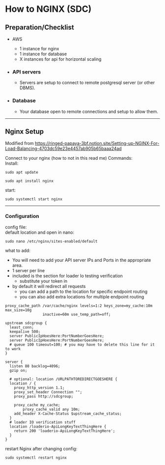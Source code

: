 # How to NGINX (SDC)

## Preparation/Checklist

- AWS<br>
  - 1 instance for nginx<br>
  - 1 instance for database<br>
  - X instances for api for horizontal scaling


- ### API servers
  - Servers are setup to connect to remote postgresql server (or other DBMS).
- ### Database
  - Your database open to remote connections and setup to allow them.


---
## Nginx Setup
Modified from
https://ringed-papaya-3bf.notion.site/Setting-up-NGINX-For-Load-Balancing-4703dc59e23e4457ab905b65baaa24ad

Connect to your nginx (how to not in this read me)
Commands:<br>
Install:
```
sudo apt update
```
```
sudo apt install nginx
```
start:<br>
```
sudo systemctl start nginx
```
---
### Configuration
config file:<br>
default location and open in nano:
```
sudo nano /etc/nginx/sites-enabled/default
```
what to add:<br>
- You will need to add your API server IPs and Ports in the appropriate area.<br>
- 1 server per line
- included is the section for loader Io testing verification
  - substitute your token in
- by default it will redirect all requests
  - you can add a path to the location for specific endpoint routing
  - you can also add extra locations for multiple endpoint routing 
```
proxy_cache_path /var/cache/nginx levels=1:2 keys_zone=my_cache:10m max_size=10g 
                 inactive=60m use_temp_path=off;

upstream sdcgroup {
  least_conn;
  keepalive 500;
  server PublicIpHoesHere:PortNumberGoesHere;
  server PublicIpHoesHere:PortNumberGoesHere;
  # queue 100 timeout=100; # you may have to delete this line for it to work
}

server {
  listen 80 backlog=4096;
  gzip on;

  # optional: location /URLPATHTOREDIRECTGOESHERE {
  location / {
    proxy_http_version 1.1;
    proxy_set_header Connection "";
    proxy_pass http://sdcgroup;

    proxy_cache my_cache;
		proxy_cache_valid any 10m;
    add_header X-Cache-Status $upstream_cache_status;
  }
  # loader IO verification stuff
  location /loaderio-ApiLongKeyTextThingHere {
    return 200 'loaderio-ApiLongKeyTextThingHere';
  }
}
```

restart Nginx after changing config:
```
sudo systemctl restart nginx
```




